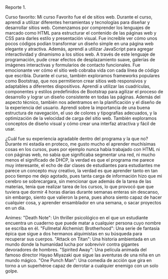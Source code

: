 Reporte 1.

Curso favorito:
Mi curso Favorito fue el de sitios web.
Durante el curso, aprendí a utilizar diferentes herramientas y tecnologías para diseñar y desarrollar sitios web. Comenzamos por comprender los lenguajes de marcado como HTML para estructurar el contenido de las páginas web y CSS para darles estilo y presentación visual. Fue increíble ver cómo unos pocos códigos podían transformar un diseño simple en una página web elegante y atractiva.
Además, aprendí a utilizar JavaScript para agregar interactividad y dinamismo a los sitios web. A través de este lenguaje de programación, pude crear efectos de desplazamiento suave, galerías de imágenes interactivas y formularios de contacto funcionales. Fue emocionante ver cómo el sitio web cobraba vida con cada línea de código que escribía.
Durante el curso, también exploramos frameworks populares como Bootstrap, que nos permitieron crear sitios web responsivos y adaptables a diferentes dispositivos. Aprendí a utilizar las cuadrículas, componentes y estilos predefinidos de Bootstrap para agilizar el proceso de desarrollo y lograr un diseño consistente en todas las páginas.
Además del aspecto técnico, también nos adentramos en la planificación y el diseño de la experiencia del usuario. Aprendí sobre la importancia de una buena estructura de navegación, el uso de colores y tipografías adecuados, y la optimización de la velocidad de carga del sitio web. También exploramos conceptos de diseño visual y cómo crear una interfaz atractiva y fácil de usar.

¿Cuál fue su experiencia agradable dentro del programa y la que no?
 Durante mi estadía en proteco, me gusto mucho el aprender muchísimas cosas en los cursos, pues por ejemplo nunca había trabajado con HTML ni con páginas web, no sabia que significaba segmentar una red, ni mucho menos el significado de DHCP, la verdad es que el programa me parece muy interesante, el echo de dar clases de estudiantes para estudiantes me parece un concepto muy creativo, la verdad es que aprender tanto en tan poco tiempo me dejo agotado, pues tanta carga de información hizo que mi cerebro se sobrecargara, sin mencionar que además de la tarea de las materias, tenia que realizar tarea de los cursos, lo que provocó que que tuviera que dormir 4 horas diarias durante semanas enteras sin descanso, sin embargo, siento que valieron la pena, pues ahora siento capaz de hacer cualquier cosa, y aprender ensamblador en una semana, o sacar proyectos en un día.

Animes:
"Death Note": Un thriller psicológico en el que un estudiante encuentra un cuaderno que puede matar a cualquier persona cuyo nombre se escriba en él.
"Fullmetal Alchemist: Brotherhood": Una serie de fantasía épica que sigue a dos hermanos alquimistas en su búsqueda para recuperar sus cuerpos.
"Attack on Titan": Una historia ambientada en un mundo donde la humanidad lucha por sobrevivir contra gigantes devoradores de hombres.
"Spirited Away": Una película animada del famoso director Hayao Miyazaki que sigue las aventuras de una niña en un mundo mágico.
"One Punch Man": Una comedia de acción que gira en torno a un superhéroe capaz de derrotar a cualquier enemigo con un solo golpe.
